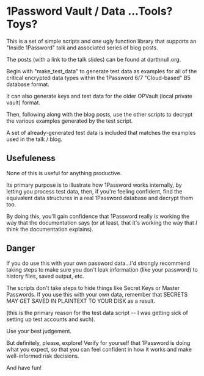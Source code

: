 # 1Password Vault / Data ...Tools? Toys?

This is a set of simple scripts and one ugly function library that supports
an "Inside 1Password" talk and associated series of blog posts.

The posts (with a link to the talk slides) can be found at darthnull.org.

Begin with "make_test_data" to generate test data as examples for all of the
critical encrypted data types within the 1Password 6/7 "Cloud-based" B5 database
format. 

It can also generate keys and test data for the older OPVault (local private vault)
format.

Then, following along with the blog posts, use the other scripts to decrypt 
the various examples generated by the test script.

A set of already-generated test data is included that matches the examples
used in the talk / blog.


## Usefuleness

None of this is useful for anything productive.

Its primary purpose is to illustrate how 1Password works internally, by letting
you process test data, then, if you're feeling confident, find the equivalent 
data structures in a real 1Password database and decrypt them too.

By doing this, you'll gain confidence that 1Password really is working the way
that the documentation says (or at least, that it's working the way that *I* 
think the documentation explains).


## Danger

If you do use this with your own password data...I'd strongly recommend taking 
steps to make sure you don't leak information (like your password) to history
files, saved output, etc.

The scripts don't take steps to hide things like Secret Keys or Master Passwords.
If you use this with your own data, remember that SECRETS MAY GET SAVED IN PLAINTEXT
TO YOUR DISK as a result.

(this is the primary reason for the test data script -- I was getting sick of 
setting up test accounts and such).

Use your best judgement.


But definitely, please, explore! Verify for yourself that 1Password is doing what
you expect, so that you can feel confident in how it works and make well-informed
risk decisions.

And have fun! 


